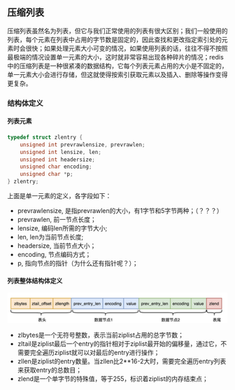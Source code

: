 ## 压缩列表

压缩列表虽然名为列表，但它与我们正常使用的列表有很大区别；我们一般使用的列表，每个元素在列表中占用的字节数是固定的，因此查找和更改指定索引处的元素时会很快；如果处理元素大小可变的情况，如果使用列表的话，往往不得不按照最极端的情况设置单一元素的大小，这时就非常容易出现各种碎片的情况；redis 中的压缩列表是一种很紧凑的数据结构，它每个列表元素占用的大小是不固定的，单一元素大小会进行存储，但这就使得按索引获取元素以及插入、删除等操作变得更复杂。

### 结构体定义

#### 列表元素

```c
typedef struct zlentry {
    unsigned int prevrawlensize, prevrawlen;
    unsigned int lensize, len;
    unsigned int headersize;
    unsigned char encoding;
    unsigned char *p;
} zlentry;
```

上面是单一元素的定义，各字段如下：

- prevrawlensize, 是指prevrawlen的大小，有1字节和5字节两种；（？？？）
- prevrawlen, 前一节点长度； 
- lensize, 编码len所需的字节大小;
- len, len为当前节点长度;
- headersize, 当前节点大小；
- encoding, 节点编码方式；
- p, 指向节点的指针（为什么还有指针呢？）；



#### 列表整体结构体定义

![redis-ziplist-structure](./picture/redis-ziplist-structure.png)

- zlbytes是一个无符号整数，表示当前ziplist占用的总字节数；
- zltail是ziplist最后一个entry的指针相对于ziplist最开始的偏移量，通过它，不需要完全遍历ziplist就可以对最后的entry进行操作；
- zllen是ziplist的entry数量。当zllen比2**16-2大时，需要完全遍历entry列表来获取entry的总数目；
- zlend是一个单字节的特殊值，等于255，标识着ziplist的内存结束点；